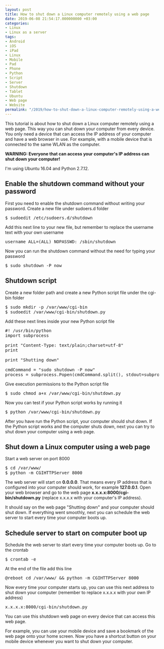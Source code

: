 ```yaml
---
layout: post
title: How to shut down a Linux computer remotely using a web page
date: 2019-06-08 21:54:17.000000000 +03:00
categories:
- Linux
- Linux as a server
tags:
- Android
- iOS
- iPad
- Linux
- Mobile
- Pad
- Phone
- Python
- Script
- Server
- Shutdown
- Tablet
- Ubuntu
- Web page
- Website
permalink: "/2019/how-to-shut-down-a-linux-computer-remotely-using-a-web-page/"
---
```

This tutorial is about how to shut down a Linux computer remotely using a web page. This way you can shut down your computer from every device. You only need a device that can access the IP address of your computer and have a web browser in use. For example, with a mobile device that is connected to the same WLAN as the computer.

**WARNING: Everyone that can access your computer's IP address can shut down your computer!**

I'm using Ubuntu 16.04 and Python 2.7.12.

## Enable the shutdown command without your password

First you need to enable the shutdown command without writing your password. Create a new file under sudoers.d folder

<pre>$ sudoedit /etc/sudoers.d/shutdown
</pre>

Add this next line to your new file, but remember to replace the username text with your own username

<pre>username ALL=(ALL) NOPASSWD: /sbin/shutdown
</pre>

Now you can run the shutdown command without the need for typing your password

<pre>$ sudo shutdown -P now
</pre>

## Shutdown script

Create a new folder path and create a new Python script file under the cgi-bin folder

<pre>$ sudo mkdir -p /var/www/cgi-bin
$ sudoedit /var/www/cgi-bin/shutdown.py
</pre>

Add these next lines inside your new Python script file

<pre>#! /usr/bin/python
import subprocess

print "Content-Type: text/plain;charset=utf-8"
print

print "Shutting down"

cmdCommand = "sudo shutdown -P now"
process = subprocess.Popen(cmdCommand.split(), stdout=subprocess.PIPE)
</pre>

Give execution permissions to the Python script file

<pre>$ sudo chmod a+x /var/www/cgi-bin/shutdown.py
</pre>

Now you can test if your Python script works by running it

<pre>$ python /var/www/cgi-bin/shutdown.py
</pre>

After you have run the Python script, your computer should shut down. If the Python script works and the computer shuts down, next you can try to shut down your computer using a web page.

## Shut down a Linux computer using a web page

Start a web server on port 8000

<pre>$ cd /var/www/
$ python -m CGIHTTPServer 8000
</pre>

The web server will start on **0.0.0.0**. That means every IP address that is configured into your computer should work, for example **127.0.0.1**. Open your web browser and go to the web page **x.x.x.x:8000/cgi-bin/shutdown.py** (replace x.x.x.x with your computer's IP address).

It should say on the web page "Shutting down" and your computer should shut down. If everything went smoothly, next you can schedule the web server to start every time your computer boots up.

## Schedule server to start on computer boot up

Schedule the web server to start every time your computer boots up. Go to the crontab

<pre>$ crontab -e
</pre>

At the end of the file add this line

<pre>@reboot cd /var/www/ && python -m CGIHTTPServer 8000</pre>

Now every time your computer starts up, you can use this next address to shut down your computer (remember to replace x.x.x.x with your own IP address)

<pre>x.x.x.x:8000/cgi-bin/shutdown.py
</pre>

You can use this shutdown web page on every device that can access this web page.

For example, you can use your mobile device and save a bookmark of the web page onto your home screen. Now you have a shortcut button on your mobile device whenever you want to shut down your computer.
